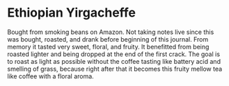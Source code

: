 # Ethiopian Yirgacheffe

Bought from smoking beans on Amazon.
Not taking notes live since this was bought, roasted, and drank before beginning of this journal.
From memory it tasted very sweet, floral, and fruity. It benefitted from being roasted lighter and being dropped at the end of the first crack. The goal is to roast as light as possible without the coffee tasting like battery acid and smelling of grass, because right after that it becomes this fruity mellow tea like coffee with a floral aroma.

